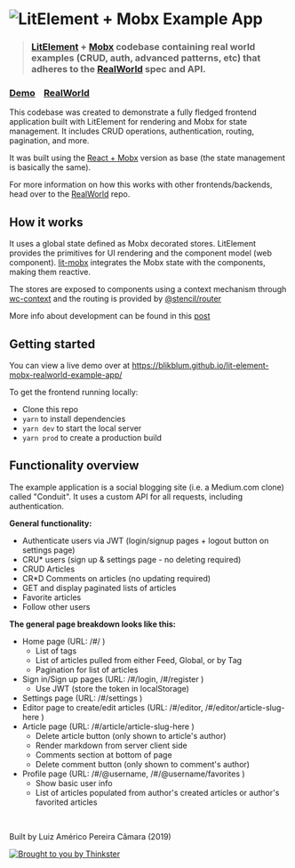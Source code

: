 # ![LitElement + Mobx Example App](project-logo.png)

> ### [LitElement](lit-element.polymer-project.org/) + [Mobx](https://mobx.js.org) codebase containing real world examples (CRUD, auth, advanced patterns, etc) that adheres to the [RealWorld](https://github.com/gothinkster/realworld-example-apps) spec and API.

### [Demo](https://blikblum.github.io/lit-element-mobx-realworld-example-app/)&nbsp;&nbsp;&nbsp;&nbsp;[RealWorld](https://github.com/gothinkster/realworld)

This codebase was created to demonstrate a fully fledged frontend application built with LitElement for rendering and Mobx for state management. It includes CRUD operations, authentication, routing, pagination, and more.

It was built using the [React + Mobx](https://github.com/gothinkster/react-mobx-realworld-example-app) version as base (the state management is basically the same).

For more information on how this works with other frontends/backends, head over to the [RealWorld](https://github.com/gothinkster/realworld) repo.

## How it works

It uses a global state defined as Mobx decorated stores. LitElement provides the primitives for UI rendering and the component model (web component). [lit-mobx](https://github.com/adobe/lit-mobx) integrates the Mobx state with the components, making them reactive.

The stores are exposed to components using a context mechanism through [wc-context](https://github.com/blikblum/wc-context) and the routing is provided by [@stencil/router](https://github.com/ionic-team/stencil-router)

More info about development can be found in this [post](https://dev.to/blikblum/from-react-to-web-components-using-mobx-5abm)

## Getting started

You can view a live demo over at https://blikblum.github.io/lit-element-mobx-realworld-example-app/

To get the frontend running locally:

- Clone this repo
- `yarn` to install dependencies
- `yarn dev` to start the local server
- `yarn prod` to create a production build

## Functionality overview

The example application is a social blogging site (i.e. a Medium.com clone) called "Conduit". It uses a custom API for all requests, including authentication.

**General functionality:**

- Authenticate users via JWT (login/signup pages + logout button on settings page)
- CRU\* users (sign up & settings page - no deleting required)
- CRUD Articles
- CR\*D Comments on articles (no updating required)
- GET and display paginated lists of articles
- Favorite articles
- Follow other users

**The general page breakdown looks like this:**

- Home page (URL: /#/ )
  - List of tags
  - List of articles pulled from either Feed, Global, or by Tag
  - Pagination for list of articles
- Sign in/Sign up pages (URL: /#/login, /#/register )
  - Use JWT (store the token in localStorage)
- Settings page (URL: /#/settings )
- Editor page to create/edit articles (URL: /#/editor, /#/editor/article-slug-here )
- Article page (URL: /#/article/article-slug-here )
  - Delete article button (only shown to article's author)
  - Render markdown from server client side
  - Comments section at bottom of page
  - Delete comment button (only shown to comment's author)
- Profile page (URL: /#/@username, /#/@username/favorites )
  - Show basic user info
  - List of articles populated from author's created articles or author's favorited articles

<br />

Built by Luiz Américo Pereira Câmara (2019)

[![Brought to you by Thinkster](https://raw.githubusercontent.com/gothinkster/realworld/master/media/end.png)](https://thinkster.io)
